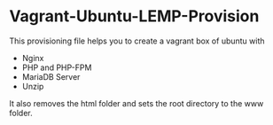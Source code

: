 # Vagrant-Ubuntu-LEMP-Provision
This provisioning file helps you to create a vagrant box of ubuntu with
* Nginx
* PHP and PHP-FPM
* MariaDB Server
* Unzip

It also removes the html folder and sets the root directory to the www folder.
